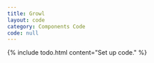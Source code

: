 ```yaml
---
title: Growl
layout: code
category: Components Code
code: null
---
```


{% include todo.html content="Set up code." %}
